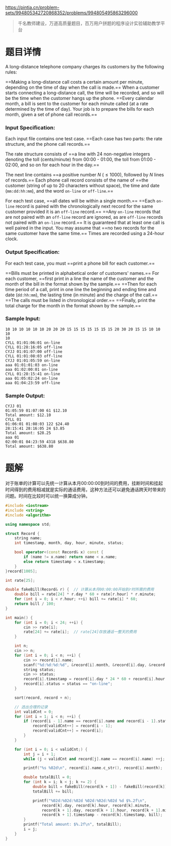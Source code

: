 https://pintia.cn/problem-sets/994805342720868352/problems/994805495863296000

> 千名教师建设，万道高质量题目，百万用户拼题的程序设计实验辅助教学平台

# 题目详情
A long-distance telephone company charges its customers by the following rules:

==Making a long-distance call costs a certain amount per minute, depending on the time of day when the call is made.== When a customer starts connecting a long-distance call, the time will be recorded, and so will be the time when the customer hangs up the phone. ==Every calendar month, a bill is sent to the customer for each minute called (at a rate determined by the time of day). Your job is to prepare the bills for each month, given a set of phone call records.==

### Input Specification:

Each input file contains one test case. ==Each case has two parts: the rate structure, and the phone call records.==

The rate structure consists of ==a line with 24 non-negative integers denoting the toll (cents/minute) from 00:00 - 01:00, the toll from 01:00 - 02:00, and so on for each hour in the day.==

The next line contains ==a positive number $N$ ($≤1000$), followed by $N$ lines of records.== Each phone call record consists of the name of ==the customer (string of up to 20 characters without space), the time and date (`mm:dd:hh:mm`), and the word `on-line` or `off-line`.==

For each test case, ==all dates will be within a single month.== ==Each `on-line` record is paired with the chronologically next record for the same customer provided it is an `off-line` record.== ==Any `on-line` records that are not paired with an `off-line` record are ignored, as are `off-line` records not paired with an `on-line` record.== It is guaranteed that at least one call is well paired in the input. You may assume that ==no two records for the same customer have the same time.== Times are recorded using a 24-hour clock.

### Output Specification:

For each test case, you must ==print a phone bill for each customer.==

==Bills must be printed in alphabetical order of customers' names.== For each customer, ==first print in a line the name of the customer and the month of the bill in the format shown by the sample.== ==Then for each time period of a call, print in one line the beginning and ending time and date (`dd:hh:mm`), the lasting time (in minute) and the charge of the call.== ==The calls must be listed in chronological order.== ==Finally, print the total charge for the month in the format shown by the sample.==

### Sample Input:

    10 10 10 10 10 10 20 20 20 15 15 15 15 15 15 15 20 30 20 15 15 10 10 10
    10
    CYLL 01:01:06:01 on-line
    CYLL 01:28:16:05 off-line
    CYJJ 01:01:07:00 off-line
    CYLL 01:01:08:03 off-line
    CYJJ 01:01:05:59 on-line
    aaa 01:01:01:03 on-line
    aaa 01:02:00:01 on-line
    CYLL 01:28:15:41 on-line
    aaa 01:05:02:24 on-line
    aaa 01:04:23:59 off-line


### Sample Output:

    CYJJ 01
    01:05:59 01:07:00 61 $12.10
    Total amount: $12.10
    CYLL 01
    01:06:01 01:08:03 122 $24.40
    28:15:41 28:16:05 24 $3.85
    Total amount: $28.25
    aaa 01
    02:00:01 04:23:59 4318 $638.80
    Total amount: $638.80
# 题解

对于账单的计算可以先统一计算从本月00:00:00到时间的费用，挂断时间和挂起时间得到的费用相减就是实际的通话费用，这种方法还可以避免通话跨天时带来的问题。时间在比较时可以统一换算成分钟。

```cpp
#include <iostream>
#include <string>
#include <algorithm>

using namespace std;

struct Record {
    string name;
    int timestamp, month, day, hour, minute, status;

    bool operator<(const Record& x) const {
        if (name != x.name) return name < x.name;
        else return timestamp < x.timestamp;
    }
}record[1005];

int rate[25];

double fakeBill(Record& r) {  // 计算从本月00:00:00开始到r时所需的费用
    double bill = rate[24] * r.day * 60 + rate[r.hour] * r.minute;
    for (int i = 0; i < r.hour; ++i) bill += rate[i] * 60;
    return bill / 100;
}

int main() {
    for (int i = 0; i < 24; ++i) {
        cin >> rate[i];
        rate[24] += rate[i];  // rate[24]存放通话一整天的费用
    }

    int n;
    cin >> n;
    for (int i = 0; i < n; ++i) {
        cin >> record[i].name;
        scanf("%d:%d:%d:%d", &record[i].month, &record[i].day, &record[i].hour, &record[i].minute);
        string status;
        cin >> status;
        record[i].timestamp = record[i].day * 24 * 60 + record[i].hour * 60 + record[i].minute;
        record[i].status = status == "on-line";
    }

    sort(record, record + n);

    // 选出合理的记录
    int validCnt = 0;
    for (int i = 1; i < n; ++i) {
        if (record[i - 1].name == record[i].name and record[i - 1].status == 1 and record[i].status == 0) {
            record[validCnt++] = record[i - 1];
            record[validCnt++] = record[i];
        }
    }

    for (int i = 0; i < validCnt;) {
        int j = i + 1;
        while (j < validCnt and record[j].name == record[i].name) ++j;

        printf("%s %02d\n", record[i].name.c_str(), record[i].month);

        double totalBill = 0;
        for (int k = i; k < j; k += 2) {
            double bill = fakeBill(record[k + 1]) - fakeBill(record[k]);
            totalBill += bill;

            printf("%02d:%02d:%02d %02d:%02d:%02d %d $%.2f\n",
                record[k].day, record[k].hour, record[k].minute,
                record[k + 1].day, record[k + 1].hour, record[k + 1].minute,
                record[k + 1].timestamp - record[k].timestamp, bill);
        }
        printf("Total amount: $%.2f\n", totalBill);
        i = j;
    }
}
```

